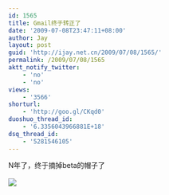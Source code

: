 ```yaml
---
id: 1565
title: Gmail终于转正了
date: '2009-07-08T23:47:11+08:00'
author: Jay
layout: post
guid: 'http://ijay.net.cn/2009/07/08/1565/'
permalink: /2009/07/08/1565
aktt_notify_twitter:
    - 'no'
    - 'no'
views:
    - '3566'
shorturl:
    - 'http://goo.gl/CKqd0'
duoshuo_thread_id:
    - '6.3356043966881E+18'
dsq_thread_id:
    - '5281546105'
---
```


N年了，终于摘掉beta的帽子了<br /><br /><img style="max-width: 800px;" src="http://www.jayxu.com/log/wp-content/uploads/2009/07/gmail-out-of-beta.jpg" /><br />